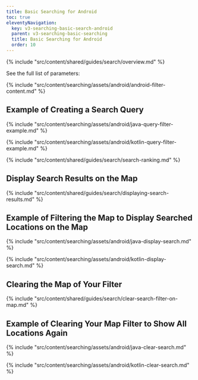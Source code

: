 ```yaml
---
title: Basic Searching for Android
toc: true
eleventyNavigation:
  key: v3-searching-basic-search-android
  parent: v3-searching-basic-searching
  title: Basic Searching for Android
  order: 10
---
```


{% include "src/content/shared/guides/search/overview.md" %}

See the full list of parameters:

{% include "src/content/searching/assets/android/android-filter-content.md" %}

## Example of Creating a Search Query

<mi-tabs>
<mi-tab label="Java" tab-for="java"></mi-tab>
<mi-tab label="Kotlin" tab-for="kotlin"></mi-tab>
<mi-tab-panel id="java">

{% include "src/content/searching/assets/android/java-query-filter-example.md" %}

</mi-tab-panel>
<mi-tab-panel id="kotlin">

{% include "src/content/searching/assets/android/kotlin-query-filter-example.md" %}

</mi-tab-panel>
</mi-tabs>

{% include "src/content/shared/guides/search/search-ranking.md" %}

## Display Search Results on the Map

{% include "src/content/shared/guides/search/displaying-search-results.md" %}

## Example of Filtering the Map to Display Searched Locations on the Map

<mi-tabs>
<mi-tab label="Java" tab-for="androidJava"></mi-tab>
<mi-tab label="Kotlin" tab-for="androidKotlin"></mi-tab>
<mi-tab-panel id="androidJava">

{% include "src/content/searching/assets/android/java-display-search.md" %}

</mi-tab-panel>
<mi-tab-panel id="androidKotlin">

{% include "src/content/searching/assets/android/kotlin-display-search.md" %}

</mi-tab-panel>
</mi-tabs>

## Clearing the Map of Your Filter

{% include "src/content/shared/guides/search/clear-search-filter-on-map.md" %}

## Example of Clearing Your Map Filter to Show All Locations Again

<mi-tabs>
<mi-tab label="Java" tab-for="androidJava"></mi-tab>
<mi-tab label="Kotlin" tab-for="androidKotlin"></mi-tab>
<mi-tab-panel id="androidJava">

{% include "src/content/searching/assets/android/java-clear-search.md" %}

</mi-tab-panel>
<mi-tab-panel id="androidKotlin">

{% include "src/content/searching/assets/android/kotlin-clear-search.md" %}

</mi-tab-panel>
</mi-tabs>
